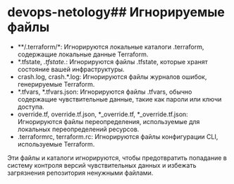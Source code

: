 # devops-netology## Игнорируемые файлы

- **/.terraform/*: Игнорируются локальные каталоги .terraform, содержащие локальные данные Terraform.
- *.tfstate, *.tfstate.*: Игнорируются файлы .tfstate, которые хранят состояние вашей инфраструктуры.
- crash.log, crash.*.log: Игнорируются файлы журналов ошибок, генерируемые Terraform.
- *.tfvars, *.tfvars.json: Игнорируются файлы .tfvars, обычно содержащие чувствительные данные, такие как пароли или ключи доступа.
- override.tf, override.tf.json, *_override.tf, *_override.tf.json: Игнорируются файлы переопределения, используемые для локальных переопределений ресурсов.
- .terraformrc, terraform.rc: Игнорируются файлы конфигурации CLI, используемые Terraform.

Эти файлы и каталоги игнорируются, чтобы предотвратить попадание в систему контроля версий чувствительных данных и избежать загрязнения репозитория ненужными файлами.
